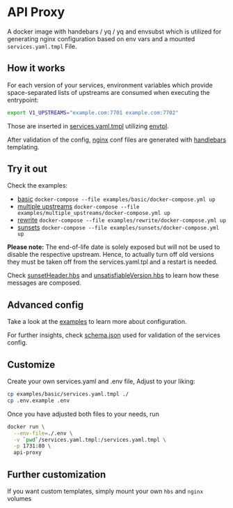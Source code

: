 # API Proxy

A docker image with handebars / yq / yq and envsubst which is utilized for
generating nginx configuration based on env vars and a mounted `services.yaml.tmpl` File.

## How it works

For each version of your services, environment variables which provide
space-separated lists of upstreams are consumed when executing the entrypoint:

```bash
export V1_UPSTREAMS="example.com:7701 example.com:7702"
```

Those are inserted in [services.yaml.tmpl](examples/basic/services.yaml.tmpl) utilizing [envtpl](https://github.com/subfuzion/envtpl).

After validation of the config, [nginx](nginx) conf files are generated with [handlebars](https://handlebarsjs.com/) templating.

## Try it out

Check the examples:

* [basic](examples/basic) `docker-compose --file examples/basic/docker-compose.yml up`
* [multiple upstreams](examples/multiple_upstreams) `docker-compose --file examples/multiple_upstreams/docker-compose.yml up`
* [rewrite](examples/rewrite) `docker-compose --file examples/rewrite/docker-compose.yml up`
* [sunsets](examples/sunsets) `docker-compose --file examples/sunsets/docker-compose.yml up`

**Please note:** The end-of-life date is solely exposed but will not be used to disable the respective upstream.
Hence, to actually turn off old versions they must be taken off from the services.yaml.tpl and a restart is needed.

Check [sunsetHeader.hbs](hbs/partials/sunsetHeader.hbs) and [unsatisfiableVersion.hbs](hbs/partials/unsatisfiableVersion.hbs)
to learn how these messages are composed.

## Advanced config

Take a look at the [examples](examples) to learn more about configuration.

For further insights, check [schema.json](hbs/schema.json) used for validation of the services config.

## Customize

Create your own services.yaml and .env file, Adjust to your liking:

```bash
cp examples/basic/services.yaml.tmpl ./
cp .env.example .env
```

Once you have adjusted both files to your needs, run

```bash
docker run \
  --env-file=./.env \
  -v `pwd`/services.yaml.tmpl:/services.yaml.tmpl \
  -p 1731:80 \
  api-proxy
```

## Further customization

If you want custom templates, simply mount your own `hbs` and  `nginx` volumes


